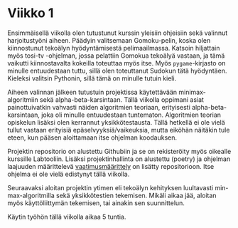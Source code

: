 # Viikko 1
Ensimmäisellä viikolla olen tutustunut kurssin yleisiin ohjeisiin sekä valinnut harjoitustyöni aiheen. Päädyin valitsemaan Gomoku-pelin, koska olen kiinnostunut tekoälyn hyödyntämisestä pelimaailmassa. Katsoin hiljattain myös tosi-tv -ohjelman, jossa pelattiin Gomokua tekoälyä vastaan, ja tämä vaikutti kiinnostavalta kokeilla toteuttaa myös itse. Myös `pygame`-kirjasto on minulle entuudestaan tuttu, sillä olen toteuttanut Sudokun tätä hyödyntäen. Kieleksi valitsin Pythonin, sillä tämä on minulle tutuin kieli.

Aiheen valinnan jälkeen tutustuin projektissa käytettävään minimax-algoritmiin sekä alpha-beta-karsintaan. Tällä viikolla oppimani asiat painottuivatkin vahvasti näiden algoritmien teoriaan, erityisesti alpha-beta-karsintaan, joka oli minulle entuudestaan tuntematon. Algoritmien teorian opiskelun lisäksi olen kerrannut yksikkötestausta. Tällä hetkellä ei ole vielä tullut vastaan erityisiä epäselvyyksiä/vaikeuksia, mutta eiköhän näitäkin tule eteen, kun pääsen aloittamaan itse ohjelman koodauksen.

Projektin repositorio on alustettu Githubiin ja se on rekisteröity myös oikealle kurssille Labtooliin. Lisäksi projektinhallinta on alustettu (poetry) ja ohjelman laajuuden määrittelevä [vaatimusmäärittely](https://github.com/sonjaolkkonen/gomokuAI/blob/main/dokumentaatio/vaatimusmaarittely.md) on lisätty repositorioon. Itse ohjelma ei ole vielä edistynyt tällä viikolla.

Seuraavaksi aloitan projektin ytimen eli tekoälyn kehityksen luultavasti min-max-algoritmilla sekä yksikkötestien tekemisen. Mikäli aikaa jää, aloitan myös käyttöliittymän tekemisen, tai ainakin sen suunnittelun. 

Käytin työhön tällä viikolla aikaa 5 tuntia. 
